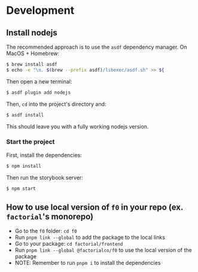 # Development


## Install nodejs

The recommended approach is to use the `asdf` dependency manager. On MacOS +
Homebrew:

```bash
$ brew install asdf
$ echo -e "\n. $(brew --prefix asdf)/libexec/asdf.sh" >> ${
```

Then open a new terminal:

```bash
$ asdf plugin add nodejs
```

Then, `cd` into the project's directory and:

```bash
$ asdf install
```

This should leave you with a fully working nodejs version.

### Start the project

First, install the dependencies:

```bash
$ npm install
```

Then run the storybook server:

```bash
$ npm start
```

## How to use local version of `f0` in your repo (ex. `factorial`'s monorepo)

- Go to the `f0` folder: `cd f0`
- Run `pnpm link --global` to add the package to the local links
- Go to your package: `cd factorial/frontend`
- Run `pnpm link --global @factorialco/f0` to use the local version of the package
- NOTE: Remember to run `pnpm i` to install the dependencies
